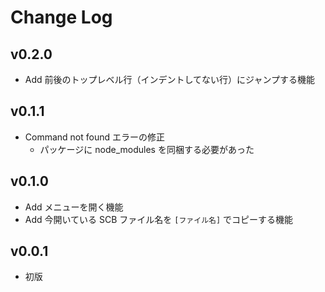 # Change Log

## v0.2.0
- Add 前後のトップレベル行（インデントしてない行）にジャンプする機能

## v0.1.1
- Command not found エラーの修正
    - パッケージに node_modules を同梱する必要があった

## v0.1.0
- Add メニューを開く機能
- Add 今開いている SCB ファイル名を `[ファイル名]` でコピーする機能

## v0.0.1
- 初版
